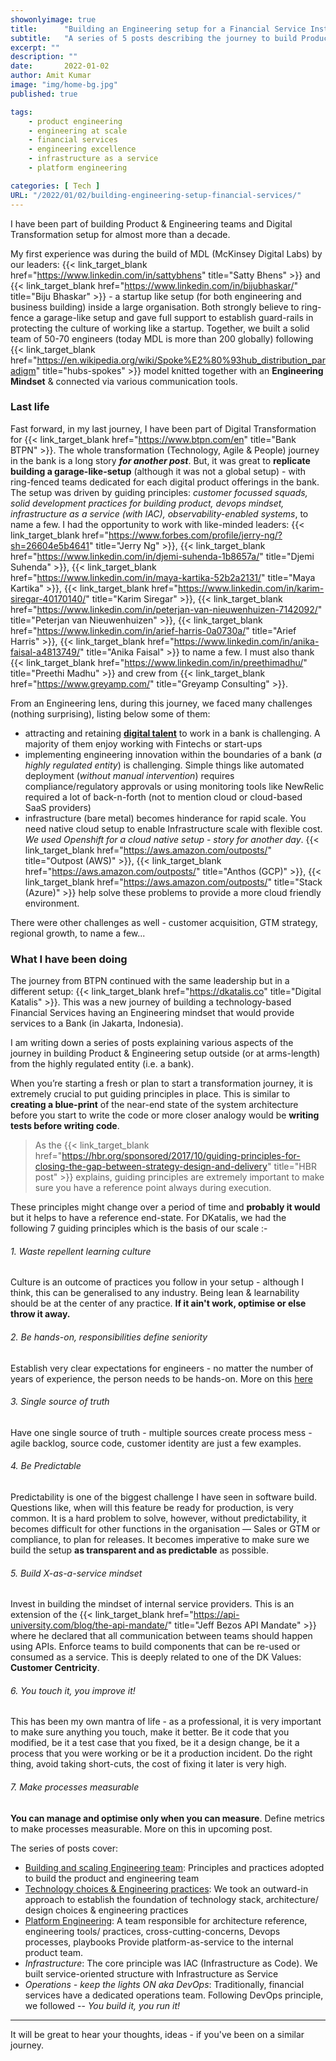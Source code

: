 ```yaml
---
showonlyimage: true
title:      "Building an Engineering setup for a Financial Service Instituition"
subtitle:   "A series of 5 posts describing the journey to build Product & Engineering for Financial Services"
excerpt: ""
description: ""
date:       2022-01-02
author: Amit Kumar
image: "img/home-bg.jpg"
published: true

tags:
    - product engineering
    - engineering at scale
    - financial services
    - engineering excellence
    - infrastructure as a service
    - platform engineering

categories: [ Tech ]
URL: "/2022/01/02/building-engineering-setup-financial-services/"
---
```


I have been part of building Product & Engineering teams and Digital Transformation setup for almost more than a decade. 

My first experience was during the build of MDL (McKinsey Digital Labs) by our leaders: {{< link_target_blank  href="https://www.linkedin.com/in/sattybhens" title="Satty Bhens" >}} and {{< link_target_blank href="https://www.linkedin.com/in/bijubhaskar/" title="Biju Bhaskar" >}} - a startup like setup (for both engineering and business building) inside a large organisation.
Both strongly believe to ring-fence a garage-like setup and gave full support to establish guard-rails in protecting the culture of working like a startup.
Together, we built a solid team of 50-70 engineers (today MDL is more than 200 globally) following {{< link_target_blank  href="https://en.wikipedia.org/wiki/Spoke%E2%80%93hub_distribution_paradigm" title="hubs-spokes" >}} model knitted together with an **Engineering Mindset** & connected via various communication tools.

### Last life
Fast forward, in my last journey, I have been part of Digital Transformation for {{< link_target_blank  href="https://www.btpn.com/en" title="Bank BTPN" >}}. 
The whole transformation (Technology, Agile & People) journey in the bank is a long story **_for another post_**. But, it was great to **replicate building a garage-like-setup** (although it was not a global setup) - with ring-fenced teams dedicated for each digital product offerings in the bank. The setup was driven by guiding principles: _customer focussed squads, solid development practices for building product, devops mindset, infrastructure as a service (with IAC), observability-enabled systems_, to name a few. I had the opportunity to work with like-minded leaders: {{< link_target_blank href="https://www.forbes.com/profile/jerry-ng/?sh=26604e5b4641" title="Jerry Ng" >}}, {{< link_target_blank href="https://www.linkedin.com/in/djemi-suhenda-1b8657a/" title="Djemi Suhenda" >}}, {{< link_target_blank href="https://www.linkedin.com/in/maya-kartika-52b2a2131/" title="Maya Kartika" >}}, {{< link_target_blank href="https://www.linkedin.com/in/karim-siregar-40170140/" title="Karim Siregar" >}}, {{< link_target_blank href="https://www.linkedin.com/in/peterjan-van-nieuwenhuizen-7142092/" title="Peterjan van Nieuwenhuizen" >}}, {{< link_target_blank href="https://www.linkedin.com/in/arief-harris-0a0730a/" title="Arief Harris" >}}, {{< link_target_blank href="https://www.linkedin.com/in/anika-faisal-a4813749/" title="Anika Faisal" >}} to name a few. I must also thank {{< link_target_blank href="https://www.linkedin.com/in/preethimadhu/" title="Preethi Madhu" >}} and crew from {{< link_target_blank href="https://www.greyamp.com/" title="Greyamp Consulting" >}}.

From an Engineering lens, during this journey, we faced many challenges (nothing surprising), listing below some of them:

- attracting and retaining [**digital talent**](https://www.gartner.com/en/human-resources/insights/talent-in-digital) to work in a bank is challenging. A majority of them enjoy working with Fintechs or start-ups
- implementing engineering innovation within the boundaries of a bank (_a highly regulated entity_) is challenging. Simple things like automated deployment (_without manual intervention_) requires compliance/regulatory approvals or using monitoring tools like NewRelic required a lot of back-n-forth (not to mention cloud or cloud-based SaaS providers)
- infrastructure (bare metal) becomes hinderance for rapid scale. You need native cloud setup to enable Infrastructure scale with flexible cost. _We used Openshift for a cloud native setup - story for another day_. {{< link_target_blank href="https://aws.amazon.com/outposts/" title="Outpost (AWS)" >}}, {{< link_target_blank href="https://aws.amazon.com/outposts/" title="Anthos (GCP)" >}}, {{< link_target_blank href="https://aws.amazon.com/outposts/" title="Stack (Azure)" >}} help solve these problems to provide a more cloud friendly environment.

There were other challenges as well - customer acquisition, GTM strategy, regional growth, to name a few... 

### What I have been doing

The journey from BTPN continued with the same leadership but in a different setup: {{< link_target_blank href="https://dkatalis.co" title="Digital Katalis" >}}. This was a new journey of building a technology-based Financial Services having an Engineering mindset that would provide services to a Bank (in Jakarta, Indonesia). 

I am writing down a series of posts explaining various aspects of the journey in building Product & Engineering setup outside (or at arms-length) from the highly regulated entity (i.e. a bank).

When you’re starting a fresh or plan to start a transformation journey, it is extremely crucial to put guiding principles in place. This is similar to **creating a blue-print** of the near-end state of the system architecture before you start to write the code or more closer analogy would be **writing tests before writing code**. 

> As the {{< link_target_blank  href="https://hbr.org/sponsored/2017/10/guiding-principles-for-closing-the-gap-between-strategy-design-and-delivery" title="HBR post" >}} explains, guiding principles are extremely important to make sure you have a reference point always during execution.

These principles might change over a period of time and **probably it would** but it helps to have a reference end-state. For DKatalis, we had the following 7 guiding principles which is the basis of our scale :-

###### 1. Waste repellent learning culture
Culture is an outcome of practices you follow in your setup - although I think, this can be generalised to any industry. 
Being lean & learnability should be at the center of any practice. **If it ain't work, optimise or else throw it away.** 

###### 2. Be hands-on, responsibilities define seniority 
Establish very clear expectations for engineers - no matter the number of years of experience, the person needs to be hands-on. More on this [here](/2022/01/03/building-and-scaling-engineering-team/)

###### 3. Single source of truth 
Have one single source of truth - multiple sources create process mess - agile backlog, source code, customer identity are just a few examples.

###### 4. Be Predictable
Predictability is one of the biggest challenge I have seen in software build. Questions like, when will this feature be ready for production, is very common. It is a hard problem to solve, however, without predictability, it becomes difficult for other functions in the organisation — Sales or GTM or compliance, to plan for releases. It becomes imperative to make sure we build the setup **as transparent and as predictable** as possible. 

###### 5. Build X-as-a-service mindset
Invest in building the mindset of internal service providers. This is an extension of the {{< link_target_blank href="https://api-university.com/blog/the-api-mandate/" title="Jeff Bezos API Mandate" >}} where he declared that all communication between teams should happen using APIs. Enforce teams to build components that can be re-used or consumed as a service. This is deeply related to one of the DK Values: **Customer Centricity**.

###### 6. You touch it, you improve it!
This has been my own mantra of life - as a professional, it is very important to make sure anything you touch, make it better. Be it code that you modified, be it a test case that you fixed, be it a design change, be it a process that you were working or be it a production incident. Do the right thing, avoid taking short-cuts, the cost of fixing it later is very high.

###### 7. Make processes measurable
**You can manage and optimise only when you can measure**. Define metrics to make processes measurable. More on this in upcoming post.

The series of posts cover:

- [Building and scaling Engineering team](/2022/01/03/building-and-scaling-engineering-team/): Principles and practices adopted to build the product and engineering team
- [Technology choices & Engineering practices](/2022/01/04/technology-choice-and-engineering-practices/): We took an outward-in approach to establish the foundation of technology stack, architecture/  design choices & engineering practices
- [Platform Engineering](/2022/01/05/platform-engineering/): A team responsible for architecture reference, engineering tools/ practices, cross-cutting-concerns, Devops processes, playbooks Provide platform-as-service to the internal product team.
- _Infrastructure_: The core principle was IAC (Infrastructure as Code). We built service-oriented structure with Infrastructure as Service
- _Operations - keep the lights ON aka DevOps_: Traditionally, financial services have a dedicated operations team. Following DevOps principle, we followed -- _You build it, you run it!_
---

It will be great to hear your thoughts, ideas - if you've been on a similar journey.